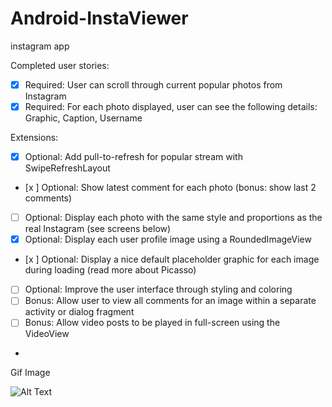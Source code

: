 # Android-InstaViewer
instagram app

Completed user stories:

* [x] Required: User can scroll through current popular photos from Instagram
* [x] Required: For each photo displayed, user can see the following details: Graphic, Caption, Username

Extensions:
* [x] Optional: Add pull-to-refresh for popular stream with SwipeRefreshLayout
* [x ] Optional: Show latest comment for each photo (bonus: show last 2 comments)
* [ ] Optional: Display each photo with the same style and proportions as the real Instagram (see screens below)
* [x] Optional: Display each user profile image using a RoundedImageView
* [x ] Optional: Display a nice default placeholder graphic for each image during loading (read more about Picasso)
* [ ] Optional: Improve the user interface through styling and coloring
* [ ] Bonus: Allow user to view all comments for an image within a separate activity or dialog fragment
* [ ] Bonus: Allow video posts to be played in full-screen using the VideoView
* 

Gif Image


![Alt Text](instaviewer.gif)
